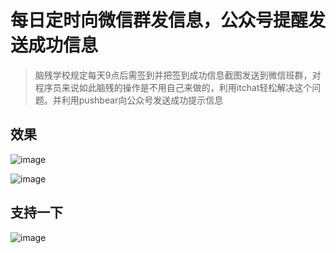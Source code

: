 # 每日定时向微信群发信息，公众号提醒发送成功信息

> 脑残学校规定每天9点后需签到并把签到成功信息截图发送到微信班群，对程序员来说如此脑残的操作是不用自己来做的，利用itchat轻松解决这个问题。并利用pushbear向公众号发送成功提示信息

## 效果

![image](http://bmob-cdn-8289.b0.upaiyun.com/2019/03/11/1f72fdd440f0948d80fcee98e102c12e.jpg)

![image](http://bmob-cdn-8289.b0.upaiyun.com/2019/03/11/11ef75694038b3f280143281d9c8a6b3.jpg)


## 支持一下

![image](http://bmob-cdn-8289.b0.upaiyun.com/2019/03/11/7361347d406854488066f808c06a9e70.jpg)